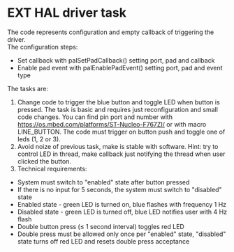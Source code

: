 # EXT HAL driver task

The code represents configuration and empty callback of triggering the driver.  
The configuration steps:
- Set callback with palSetPadCallback() setting port, pad and callback
- Enable pad event with palEnablePadEvent() setting port, pad and event type

The tasks are:
1) Change code to trigger the blue button and toggle LED when button is pressed. The task is basic and requires just reconfiguration and small code changes.
You can find pin port and number with https://os.mbed.com/platforms/ST-Nucleo-F767ZI/ or with macro LINE_BUTTON. The code must trigger on button push and toggle one of leds (1, 2 or 3).
2) Avoid noize of previous task, make is stable with software. Hint: try to control LED in thread, make callback just notifying the thread when user clicked the button.
3) Technical requirements:
- System must switch to "enabled" state after button pressed
- If there is no input for 5 seconds, the system must switch to "disabled" state
- Enabled state - green LED is turned on, blue flashes with frequency 1 Hz
- Disabled state - green LED is turned off, blue LED notifies user with 4 Hz flash
- Double button press (≤ 1 second interval) toggles red LED
- Double press must be allowed only once per "enabled" state, "disabled" state turns off red LED and resets double press acceptance
